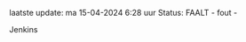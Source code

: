 laatste update: 
ma 15-04-2024  6:28   uur 
Status: FAALT - fout - 
<div class="service R">Jenkins</div>